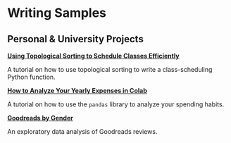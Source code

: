 # Writing Samples

## Personal & University Projects

**[Using Topological Sorting to Schedule Classes Efficiently](https://github.com/karen-wang/class-scheduling/blob/main/Using_Topological_Sorting_to_Schedule_Classes_Efficiently.ipynb)**

A tutorial on how to use topological sorting to write a class-scheduling Python function.

**[How to Analyze Your Yearly Expenses in Colab](https://github.com/karen-wang/colab-yearly-expenses/blob/main/How_to_Analyze_Your_Yearly_Expenses_in_Colab.ipynb)**

A tutorial on how to use the `pandas` library to analyze your spending habits.

**[Goodreads by Gender](https://github.com/karen-wang/goodreads-by-gender)**

An exploratory data analysis of Goodreads reviews.
